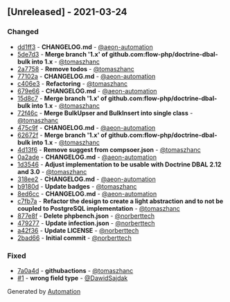 ## [Unreleased] - 2021-03-24

### Changed
- [dd1ff3](https://github.com/flow-php/doctrine-dbal-bulk/commit/dd1ff34fb2189ae2f255399990b441cffdb1d19e) - **CHANGELOG.md** - [@aeon-automation](https://github.com/aeon-automation)
- [5de7d3](https://github.com/flow-php/doctrine-dbal-bulk/commit/5de7d33f20b12d4012d30c1fe91738c5c8ccc71b) - **Merge branch '1.x' of github.com:flow-php/doctrine-dbal-bulk into 1.x** - [@tomaszhanc](https://github.com/tomaszhanc)
- [2a7758](https://github.com/flow-php/doctrine-dbal-bulk/commit/2a7758215df6bc11bdefc2746bf1124b4706b78e) - **Remove todos** - [@tomaszhanc](https://github.com/tomaszhanc)
- [77102a](https://github.com/flow-php/doctrine-dbal-bulk/commit/77102ad39a8934c5a33830acf9eee66641a39eca) - **CHANGELOG.md** - [@aeon-automation](https://github.com/aeon-automation)
- [c406e3](https://github.com/flow-php/doctrine-dbal-bulk/commit/c406e324eddcdef847531e9ec6c9f37d4a3f423b) - **Refactoring** - [@tomaszhanc](https://github.com/tomaszhanc)
- [679e66](https://github.com/flow-php/doctrine-dbal-bulk/commit/679e66f595f788ba1b85b9bb957a8711b10304b1) - **CHANGELOG.md** - [@aeon-automation](https://github.com/aeon-automation)
- [15d8c7](https://github.com/flow-php/doctrine-dbal-bulk/commit/15d8c77f0bf1c55060471ea137f6652071957f37) - **Merge branch '1.x' of github.com:flow-php/doctrine-dbal-bulk into 1.x** - [@tomaszhanc](https://github.com/tomaszhanc)
- [72f46c](https://github.com/flow-php/doctrine-dbal-bulk/commit/72f46c9e78779d7b1e52897484e2c3169df05fab) - **Merge BulkUpser and BulkInsert into single class** - [@tomaszhanc](https://github.com/tomaszhanc)
- [475c9f](https://github.com/flow-php/doctrine-dbal-bulk/commit/475c9fd52d0d73dfe20c5f4b1f085ad1075ab421) - **CHANGELOG.md** - [@aeon-automation](https://github.com/aeon-automation)
- [62672f](https://github.com/flow-php/doctrine-dbal-bulk/commit/62672f4a56b6362b8945013b17a786844fe10b82) - **Merge branch '1.x' of github.com:flow-php/doctrine-dbal-bulk into 1.x** - [@tomaszhanc](https://github.com/tomaszhanc)
- [4d13f6](https://github.com/flow-php/doctrine-dbal-bulk/commit/4d13f630c26a879678d139b7766836dfcbabc17c) - **Remove suggest from compsoer.json** - [@tomaszhanc](https://github.com/tomaszhanc)
- [0a2ade](https://github.com/flow-php/doctrine-dbal-bulk/commit/0a2ade2ffb299858531bd29c701d2f2bccd6ddd9) - **CHANGELOG.md** - [@aeon-automation](https://github.com/aeon-automation)
- [1d3546](https://github.com/flow-php/doctrine-dbal-bulk/commit/1d354690a8206e0048d0bc6cfbba77509f155775) - **Adjust implementation to be usable with Doctrine DBAL 2.12 and 3.0** - [@tomaszhanc](https://github.com/tomaszhanc)
- [318ee2](https://github.com/flow-php/doctrine-dbal-bulk/commit/318ee23554f72f26917902d9d2690be0459a5bd9) - **CHANGELOG.md** - [@aeon-automation](https://github.com/aeon-automation)
- [b9180d](https://github.com/flow-php/doctrine-dbal-bulk/commit/b9180d80cd59cf787107559c5dcd9dcdc61bbb10) - **Update badges** - [@tomaszhanc](https://github.com/tomaszhanc)
- [8ed6cc](https://github.com/flow-php/doctrine-dbal-bulk/commit/8ed6cc94246a1dc95bd5515b78c0aec562603dc9) - **CHANGELOG.md** - [@aeon-automation](https://github.com/aeon-automation)
- [c7fb7a](https://github.com/flow-php/doctrine-dbal-bulk/commit/c7fb7a231847900adc98c828c0f8abe6532c51d1) - **Refactor the design to create a light abstraction and to not be coupled to PostgreSQL implementation** - [@tomaszhanc](https://github.com/tomaszhanc)
- [877e8f](https://github.com/flow-php/doctrine-dbal-bulk/commit/877e8f1debf5f50a52ea5805ca54e644c5148c26) - **Delete phpbench.json** - [@norberttech](https://github.com/norberttech)
- [479277](https://github.com/flow-php/doctrine-dbal-bulk/commit/479277699b3f0a9782b461e669b2421af48d3cbb) - **Update infection.json** - [@norberttech](https://github.com/norberttech)
- [a42f36](https://github.com/flow-php/doctrine-dbal-bulk/commit/a42f3653bd8b639da87a62be1b448da870a51bc7) - **Update LICENSE** - [@norberttech](https://github.com/norberttech)
- [2bad66](https://github.com/flow-php/doctrine-dbal-bulk/commit/2bad66e49b648776d4b3acc690492c18ea48b1ee) - **Initial commit** - [@norberttech](https://github.com/norberttech)

### Fixed
- [7a0a4d](https://github.com/flow-php/doctrine-dbal-bulk/commit/7a0a4d43d62dfe3e98052d7e128d6e819b081c91) - **githubactions** - [@tomaszhanc](https://github.com/tomaszhanc)
- [#1](https://github.com/flow-php/doctrine-dbal-bulk/pull/1) - **wrong field type** - [@DawidSajdak](https://github.com/DawidSajdak)

Generated by [Automation](https://github.com/aeon-php/automation)